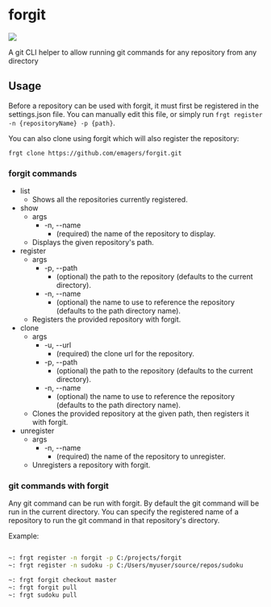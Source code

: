 # forgit
![](https://github.com/emagers/forgit/workflows/build/badge.svg)

A git CLI helper to allow running git commands for any repository from any directory

## Usage

Before a repository can be used with forgit, it must first be registered in the settings.json file. You can manually edit this file, or simply run `frgt register -n {repositoryName} -p {path}`.

You can also clone using forgit which will also register the repository:

`frgt clone https://github.com/emagers/forgit.git`

### forgit commands

* list
   * Shows all the repositories currently registered.
* show 
   * args
      * -n, --name
	     * (required) the name of the repository to display.
   * Displays the given repository's path.
* register
   * args
      * -p, --path
	     * (optional) the path to the repository (defaults to the current directory).
      * -n, --name
	     * (optional) the name to use to reference the repository (defaults to the path directory name).
   * Registers the provided repository with forgit.
* clone
   * args
      * -u, --url
	     * (required) the clone url for the repository.
      * -p, --path
	     * (optional) the path to the repository (defaults to the current directory).
      * -n, --name
	     * (optional) the name to use to reference the repository (defaults to the path directory name).
   * Clones the provided repository at the given path, then registers it with forgit.
* unregister
   * args
      * -n, --name
	     * (required) the name of the repository to unregister.
   * Unregisters a repository with forgit.

### git commands with forgit

Any git command can be run with forgit. By default the git command will be run in the current directory. You can specify the registered name of a repository to run the git command in that repository's directory.

Example:

``` bash

~: frgt register -n forgit -p C:/projects/forgit
~: frgt register -n sudoku -p C:/Users/myuser/source/repos/sudoku

~: frgt forgit checkout master
~: frgt forgit pull
~: frgt sudoku pull

```